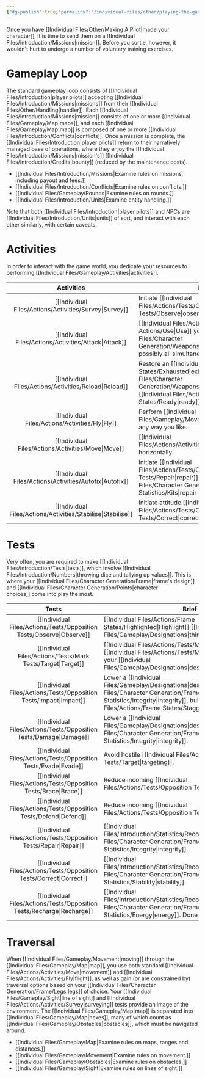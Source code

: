 ```yaml
---
{"dg-publish":true,"permalink":"/individual-files/other/playing-the-game/"}
---
```


Once you have [[Individual Files/Other/Making A Pilot\|made your character]], it is time to send them on a [[Individual Files/Introduction/Missions\|mission]]. Before you sortie, however, it wouldn't hurt to undergo a number of voluntary training exercises.

# Gameplay Loop
The standard gameplay loop consists of [[Individual Files/Introduction\|player pilots]] accepting [[Individual Files/Introduction/Missions\|missions]] from their [[Individual Files/Other/Handling\|handler]]. Each [[Individual Files/Introduction/Missions\|mission]] consists of one or more [[Individual Files/Gameplay/Map\|maps]], and each [[Individual Files/Gameplay/Map\|map]] is composed of one or more [[Individual Files/Introduction/Conflicts\|conflicts]]. Once a mission is complete, the [[Individual Files/Introduction\|player pilots]] return to their narratively managed base of operations, where they enjoy the [[Individual Files/Introduction/Missions\|mission's]] [[Individual Files/Introduction/Credits\|bounty]] (reduced by the maintenance costs).
* [[Individual Files/Introduction/Missions\|Examine rules on missions, including payout and fees.]]
* [[Individual Files/Introduction/Conflicts\|Examine rules on conflicts.]]
* [[Individual Files/Gameplay/Rounds\|Examine rules on rounds.]]
* [[Individual Files/Introduction/Units\|Examine entity handling.]]


Note that both [[Individual Files/Introduction\|player pilots]] and NPCs are [[Individual Files/Introduction/Units\|units]] of sort, and interact with each other similarly, with certain caveats.

# Activities

In order to interact with the game world, you dedicate your resources to performing [[Individual Files/Gameplay/Activities\|activities]].

|         Activities          | Brief                                                                                         |
| :-------------------------: | --------------------------------------------------------------------------------------------- |
|    [[Individual Files/Actions/Activities/Survey\|Survey]]    | Initiate [[Individual Files/Actions/Tests/Opposition Tests/Observe\|observation]].                                                         |
|    [[Individual Files/Actions/Activities/Attack\|Attack]]    | [[Individual Files/Actions/Sub Actions/Use\|Use]] your [[Individual Files/Character Generation/Weapons/Weapons\|weapons]], possibly all simultaneously.                    |
|    [[Individual Files/Actions/Activities/Reload\|Reload]]    | Restore an [[Individual Files/Actions/Weapon States/Exhausted\|exhausted]] [[Individual Files/Character Generation/Weapons/Weapons\|weapon]] to a [[Individual Files/Actions/Weapon States/Ready\|ready]] state. |
|       [[Individual Files/Actions/Activities/Fly\|Fly]]       | Perform [[Individual Files/Gameplay/Movement\|movement]] in any way you like.                                        |
|      [[Individual Files/Actions/Activities/Move\|Move]]      | [[Individual Files/Actions/Activities/Move\|Move]] horizontally.                                                               |
|   [[Individual Files/Actions/Activities/Autofix\|Autofix]]   | Initiate [[Individual Files/Actions/Tests/Opposition Tests/Repair\|repair]] using a [[Individual Files/Character Generation/Frame/Frame Statistics/Kits\|repair kit]].                               |
| [[Individual Files/Actions/Activities/Stabilise\|Stabilise]] | Initiate attitude [[Individual Files/Actions/Tests/Opposition Tests/Correct\|correction]].                                                 |

# Tests

Very often, you are required to make [[Individual Files/Introduction/Tests\|tests]], which involve [[Individual Files/Introduction/Numbers\|throwing dice and tallying up values]]. This is where your [[Individual Files/Character Generation/Frame\|frame's design]] and [[Individual Files/Character Generation/Points\|character choices]] come into play the most.

|           Tests           | Brief                                                                                                          |
|:-------------------------:| -------------------------------------------------------------------------------------------------------------- |
|  [[Individual Files/Actions/Tests/Opposition Tests/Observe\|Observe]]  | [[Individual Files/Actions/Frame States/Highlighted\|Highlight]] [[Individual Files/Gameplay/Designations\|things of interest]].                                         |
|   [[Individual Files/Actions/Tests/Mark Tests/Target\|Target]]   | [[Individual Files/Actions/Tests/Mark Tests/Target\|Hit]] or [[Individual Files/Actions/Tests/Mark Tests/Target\|miss]] your [[Individual Files/Gameplay/Designations\|designation]].                               |
|   [[Individual Files/Actions/Tests/Opposition Tests/Impact\|Impact]]   | Lower a [[Individual Files/Gameplay/Designations\|designation's]] [[Individual Files/Character Generation/Frame/Frame Statistics/Integrity\|integrity]], building up [[Individual Files/Actions/Frame States/Staggered\|stagger]]. |
|   [[Individual Files/Actions/Tests/Opposition Tests/Damage\|Damage]]   | Lower a [[Individual Files/Gameplay/Designations\|designation's]] [[Individual Files/Character Generation/Frame/Frame Statistics/Integrity\|integrity]].                                        |
|    [[Individual Files/Actions/Tests/Opposition Tests/Evade\|Evade]]    | Avoid hostile [[Individual Files/Actions/Tests/Mark Tests/Target\|targeting]].                                                                        |
|    [[Individual Files/Actions/Tests/Opposition Tests/Brace\|Brace]]    | Reduce incoming [[Individual Files/Actions/Tests/Opposition Tests/Impact\|impact]].                                                                         |
|   [[Individual Files/Actions/Tests/Opposition Tests/Defend\|Defend]]   | Reduce incoming [[Individual Files/Actions/Tests/Opposition Tests/Damage\|damage]].                                                                         |
|   [[Individual Files/Actions/Tests/Opposition Tests/Repair\|Repair]]   | [[Individual Files/Introduction/Statistics/Recovery\|Recover]] [[Individual Files/Character Generation/Frame/Frame Statistics/Integrity\|integrity]].                                                          |
|  [[Individual Files/Actions/Tests/Opposition Tests/Correct\|Correct]]  | [[Individual Files/Introduction/Statistics/Recovery\|Recover]] [[Individual Files/Character Generation/Frame/Frame Statistics/Stability\|stability]].                                                          |
| [[Individual Files/Actions/Tests/Opposition Tests/Recharge\|Recharge]] | [[Individual Files/Introduction/Statistics/Recovery\|Recover]] [[Individual Files/Character Generation/Frame/Frame Statistics/Energy\|energy]]. Done automatically.                                            |

# Traversal
When [[Individual Files/Gameplay/Movement\|moving]] through the [[Individual Files/Gameplay/Map\|map]], you use both standard [[Individual Files/Actions/Activities/Move\|movement]] and [[Individual Files/Actions/Activities/Fly\|flight]], as well as gain (or are constrained by) traversal options based on your [[Individual Files/Character Generation/Frame/Legs\|legs]] of choice. Your [[Individual Files/Gameplay/Sight\|line of sight]] and [[Individual Files/Actions/Activities/Survey\|surveying]] tests provide an image of the environment. The [[Individual Files/Gameplay/Map\|map]] is separated into [[Individual Files/Gameplay/Map\|hexes]], many of which count as [[Individual Files/Gameplay/Obstacles\|obstacles]], which must be navigated around.
* [[Individual Files/Gameplay/Map\|Examine rules on maps, ranges and distances.]]
* [[Individual Files/Gameplay/Movement\|Examine rules on movement.]]
* [[Individual Files/Gameplay/Obstacles\|Examine rules on obstacles.]]
* [[Individual Files/Gameplay/Sight\|Examine rules on lines of sight.]]